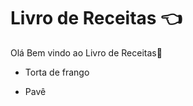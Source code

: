 # Livro de Receitas :point_left:

Olá Bem vindo ao Livro de Receitas:pancakes:

- Torta de frango

- Pavê
